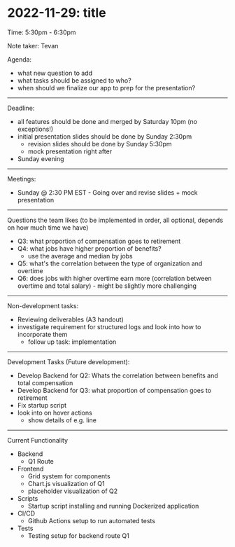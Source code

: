 # 2022-11-29: title

Time: 5:30pm - 6:30pm

Note taker: Tevan

Agenda: 
- what new question to add
- what tasks should be assigned to who?
- when should we finalize our app to prep for the presentation?

---

Deadline:
- all features should be done and merged by Saturday 10pm (no exceptions!)
- initial presentation slides should be done by Sunday 2:30pm
    - revision slides should be done by Sunday 5:30pm
    - mock presentation right after
- Sunday evening

---

Meetings:
- Sunday @ 2:30 PM EST - Going over and revise slides + mock presentation


---
Questions the team likes (to be implemented in order, all optional, depends on how much time we have)
- Q3: what proportion of compensation goes to retirement
- Q4: what jobs have higher proportion of benefits?
    - use the average and median by jobs
- Q5: what's the correlation between the type of organization and overtime
- Q6: does jobs with higher overtime earn more (correlation between overtime and total salary) - might be slightly more challenging

---
Non-development tasks:

- Reviewing deliverables (A3 handout)
- investigate requirement for structured logs and look into how to incorporate them
    - follow up task: implementation



---
Development Tasks (Future development):
- Develop Backend for Q2: Whats the correlation between benefits and total compensation
- Develop Backend for Q3: what proportion of compensation goes to retirement
- Fix startup script
- look into on hover actions 
    - show details of e.g. line


---

Current Functionality
- Backend
    - Q1 Route
- Frontend
    - Grid system for components
    - Chart.js visualization of Q1
    - placeholder visualization of Q2
- Scripts
    - Startup script installing and running Dockerized application
- CI/CD
    - Github Actions setup to run automated tests
- Tests
    - Testing setup for backend route Q1


